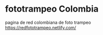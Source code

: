 # fototrampeo Colombia
pagina de red colombiana de foto trampeo
https://redfototrampeo.netlify.com/

